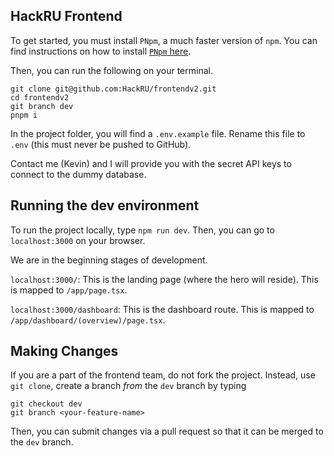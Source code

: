 ## HackRU Frontend

To get started, you must install `PNpm`, a much faster version of `npm`. You can find instructions on how to install [`PNpm` here](https://pnpm.io/installation).

Then, you can run the following on your terminal.

```
git clone git@github.com:HackRU/frontendv2.git
cd frontendv2
git branch dev
pnpm i
```
In the project folder, you will find a `.env.example` file. Rename this file to `.env` (this must never be pushed to GitHub).

Contact me (Kevin) and I will provide you with the secret API keys to connect to the dummy database.

## Running the dev environment
To run the project locally, type `npm run dev`. Then, you can go to `localhost:3000` on your browser.

We are in the beginning stages of development.

`localhost:3000/`: This is the landing page (where the hero will reside). This is mapped to `/app/page.tsx`.

`localhost:3000/dashboard`: This is the dashboard route. This is mapped to `/app/dashboard/(overview)/page.tsx`.

## Making Changes
If you are a part of the frontend team, do not fork the project. Instead, use `git clone`, create a branch *from* the `dev` branch by typing
```
git checkout dev
git branch <your-feature-name>
```
Then, you can submit changes via a pull request so that it can be merged to the `dev` branch.
